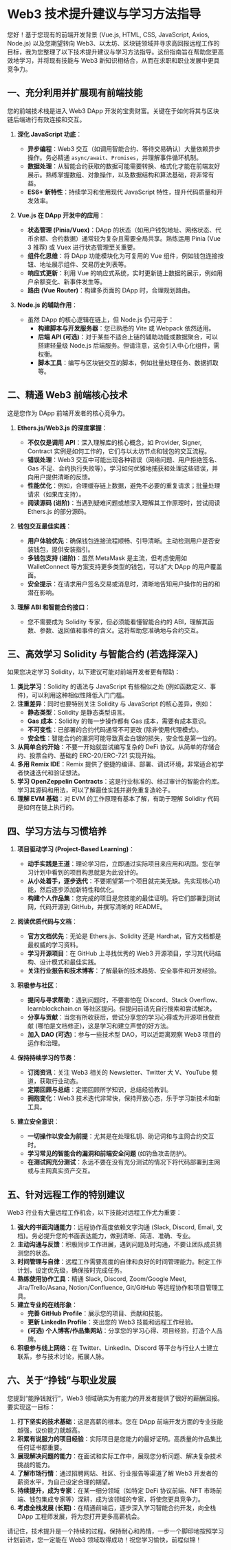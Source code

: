 # Web3 技术提升建议与学习方法指导

您好！基于您现有的前端开发背景 (Vue.js, HTML, CSS, JavaScript, Axios, Node.js) 以及您期望转向 Web3、以太坊、区块链领域并寻求高回报远程工作的目标，我为您整理了以下技术提升建议与学习方法指导。这份指南旨在帮助您更高效地学习，并将现有技能与 Web3 新知识相结合，从而在求职和职业发展中更具竞争力。

## 一、充分利用并扩展现有前端技能

您的前端技术栈是进入 Web3 DApp 开发的宝贵财富。关键在于如何将其与区块链后端进行有效连接和交互。

1.  **深化 JavaScript 功底**：
    *   **异步编程**：Web3 交互（如调用智能合约、等待交易确认）大量依赖异步操作。务必精通 `async/await`、`Promises`，并理解事件循环机制。
    *   **数据处理**：从智能合约获取的数据可能需要转换、格式化才能在前端友好展示。熟练掌握数组、对象操作，以及数据结构和算法基础，将非常有益。
    *   **ES6+ 新特性**：持续学习和使用现代 JavaScript 特性，提升代码质量和开发效率。

2.  **Vue.js 在 DApp 开发中的应用**：
    *   **状态管理 (Pinia/Vuex)**：DApp 的状态（如用户钱包地址、网络状态、代币余额、合约数据）通常较为复杂且需要全局共享。熟练运用 Pinia (Vue 3 推荐) 或 Vuex 进行状态管理至关重要。
    *   **组件化思维**：将 DApp 功能模块化为可复用的 Vue 组件，例如钱包连接按钮、地址展示组件、交易历史列表等。
    *   **响应式更新**：利用 Vue 的响应式系统，实时更新链上数据的展示，例如用户余额变化、新事件发生等。
    *   **路由 (Vue Router)**：构建多页面的 DApp 时，合理规划路由。

3.  **Node.js 的辅助作用**：
    *   虽然 DApp 的核心逻辑在链上，但 Node.js 仍可用于：
        *   **构建脚本与开发服务器**：您已熟悉的 Vite 或 Webpack 依然适用。
        *   **后端 API (可选)**：对于某些不适合上链的辅助功能或数据聚合，可以搭建轻量级 Node.js 后端服务。但请注意，这会引入中心化组件，需权衡。
        *   **脚本工具**：编写与区块链交互的脚本，例如批量处理任务、数据抓取等。

## 二、精通 Web3 前端核心技术

这是您作为 DApp 前端开发者的核心竞争力。

1.  **Ethers.js/Web3.js 的深度掌握**：
    *   **不仅仅是调用 API**：深入理解库的核心概念，如 Provider, Signer, Contract 实例是如何工作的，它们与以太坊节点和钱包的交互流程。
    *   **错误处理**：Web3 交互中可能出现各种错误（网络问题、用户拒绝签名、Gas 不足、合约执行失败等）。学习如何优雅地捕获和处理这些错误，并向用户提供清晰的反馈。
    *   **性能优化**：例如，合理缓存链上数据，避免不必要的重复请求；批量处理请求（如果库支持）。
    *   **阅读源码 (进阶)**：当遇到疑难问题或想深入理解其工作原理时，尝试阅读 Ethers.js 的部分源码。

2.  **钱包交互最佳实践**：
    *   **用户体验优先**：确保钱包连接流程顺畅、引导清晰。主动检测用户是否安装钱包，提供安装指引。
    *   **多钱包支持 (进阶)**：虽然 MetaMask 是主流，但考虑使用如 WalletConnect 等方案支持更多类型的钱包，可以扩大 DApp 的用户覆盖面。
    *   **安全提示**：在请求用户签名交易或消息时，清晰地告知用户操作的目的和潜在影响。

3.  **理解 ABI 和智能合约接口**：
    *   您不需要成为 Solidity 专家，但必须能看懂智能合约的 ABI，理解其函数、参数、返回值和事件的含义。这将帮助您准确地与合约交互。

## 三、高效学习 Solidity 与智能合约 (若选择深入)

如果您决定学习 Solidity，以下建议可能对前端开发者更有帮助：

1.  **类比学习**：Solidity 的语法与 JavaScript 有些相似之处 (例如函数定义、事件)，可以利用这种相似性降低入门门槛。
2.  **注重差异**：同时也要特别关注 Solidity 与 JavaScript 的核心差异，例如：
    *   **静态类型**：Solidity 是静态类型语言。
    *   **Gas 成本**：Solidity 的每一步操作都有 Gas 成本，需要有成本意识。
    *   **不可变性**：已部署的合约代码通常不可更改 (除非使用代理模式)。
    *   **安全性**：智能合约的漏洞可能导致真金白银的损失，安全性是第一位的。
3.  **从简单合约开始**：不要一开始就尝试编写复杂的 DeFi 协议。从简单的存储合约、投票合约、基础的 ERC-20/ERC-721 实现开始。
4.  **多用 Remix IDE**：Remix 提供了便捷的编译、部署、调试环境，非常适合初学者快速迭代和验证想法。
5.  **学习 OpenZeppelin Contracts**：这是行业标准的、经过审计的智能合约库。学习其源码和用法，可以了解最佳实践并避免重复造轮子。
6.  **理解 EVM 基础**：对 EVM 的工作原理有基本了解，有助于理解 Solidity 代码是如何在链上执行的。

## 四、学习方法与习惯培养

1.  **项目驱动学习 (Project-Based Learning)**：
    *   **动手实践是王道**：理论学习后，立即通过实际项目来应用和巩固。您在学习计划中看到的项目构思就是为此设计的。
    *   **从小处着手，逐步迭代**：不要期望第一个项目就完美无缺。先实现核心功能，然后逐步添加新特性和优化。
    *   **构建个人作品集**：您完成的项目是您技能的最佳证明。将它们部署到测试网，代码开源到 GitHub，并撰写清晰的 README。

2.  **阅读优质代码与文档**：
    *   **官方文档优先**：无论是 Ethers.js、Solidity 还是 Hardhat，官方文档都是最权威的学习资料。
    *   **学习开源项目**：在 GitHub 上寻找优秀的 Web3 开源项目，学习其代码结构、设计模式和最佳实践。
    *   **关注行业报告和技术博客**：了解最新的技术趋势、安全事件和开发经验。

3.  **积极参与社区**：
    *   **提问与寻求帮助**：遇到问题时，不要害怕在 Discord、Stack Overflow、learnblockchain.cn 等社区提问。但提问前请先自行搜索和尝试解决。
    *   **分享与贡献**：当您有所收获后，尝试分享您的学习心得或为开源项目做贡献 (哪怕是文档修正)，这是学习和建立声誉的好方法。
    *   **加入 DAO (可选)**：参与一些技术型 DAO，可以近距离观察 Web3 项目的运作和治理。

4.  **保持持续学习的节奏**：
    *   **订阅资讯**：关注 Web3 相关的 Newsletter、Twitter 大 V、YouTube 频道，获取行业动态。
    *   **定期回顾与总结**：定期回顾所学知识，总结经验教训。
    *   **拥抱变化**：Web3 技术迭代非常快，保持开放心态，乐于学习新技术和新工具。

5.  **建立安全意识**：
    *   **一切操作以安全为前提**：尤其是在处理私钥、助记词和与主网合约交互时。
    *   **学习常见的智能合约漏洞和前端安全问题** (如钓鱼攻击防护)。
    *   **在测试网充分测试**：永远不要在没有充分测试的情况下将代码部署到主网或与主网真实资产交互。

## 五、针对远程工作的特别建议

Web3 行业有大量远程工作机会，以下技能对远程工作尤为重要：

1.  **强大的书面沟通能力**：远程协作高度依赖文字沟通 (Slack, Discord, Email, 文档)。务必提升您的书面表达能力，做到清晰、简洁、准确、专业。
2.  **主动沟通与反馈**：积极同步工作进展，遇到问题及时沟通，不要让团队成员猜测您的状态。
3.  **时间管理与自律**：远程工作需要高度的自律和良好的时间管理能力。制定工作计划，设定优先级，确保按时完成任务。
4.  **熟练使用协作工具**：精通 Slack, Discord, Zoom/Google Meet, Jira/Trello/Asana, Notion/Confluence, Git/GitHub 等远程协作和项目管理工具。
5.  **建立专业的在线形象**：
    *   **完善 GitHub Profile**：展示您的项目、贡献和技能。
    *   **更新 LinkedIn Profile**：突出您的 Web3 技能和远程工作经验。
    *   **(可选) 个人博客/作品集网站**：分享您的学习心得、项目经验，打造个人品牌。
6.  **积极参与线上网络**：在 Twitter、LinkedIn、Discord 等平台与行业人士建立联系，参与技术讨论，拓展人脉。

## 六、关于“挣钱”与职业发展

您提到“能挣钱就行”，Web3 领域确实为有能力的开发者提供了很好的薪酬回报。要实现这一目标：

1.  **打下坚实的技术基础**：这是高薪的根本。您在 DApp 前端开发方面的专业技能越强，议价能力就越高。
2.  **积累有说服力的项目经验**：实际项目是您能力的最好证明。高质量的作品集比任何证书都重要。
3.  **展现解决问题的能力**：在面试和实际工作中，展现您分析问题、解决复杂技术挑战的能力。
4.  **了解市场行情**：通过招聘网站、社区、行业报告等渠道了解 Web3 开发者的薪资水平，为自己设定合理的期望。
5.  **持续提升，成为专家**：在某一细分领域（如特定 DeFi 协议前端、NFT 市场前端、钱包集成专家等）深耕，成为该领域的专家，将使您更具竞争力。
6.  **考虑全栈发展 (长期)**：在精通前端后，逐步深入学习智能合约开发，向全栈 DApp 工程师发展，将为您打开更多高薪机会。

请记住，技术提升是一个持续的过程。保持耐心和热情，一步一个脚印地按照学习计划前进，您一定能在 Web3 领域取得成功！祝您学习愉快，前程似锦！
